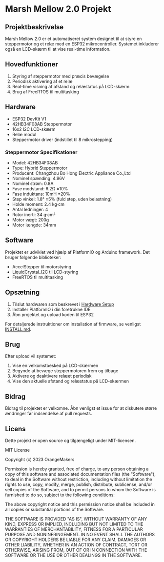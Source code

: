 # Marsh Mellow 2.0 Projekt

## Projektbeskrivelse
Marsh Mellow 2.0 er et automatiseret system designet til at styre en steppermotor og et relæ med en ESP32 mikrocontroller. Systemet inkluderer også en LCD-skærm til at vise real-time information.

## Hovedfunktioner
1. Styring af steppermotor med præcis bevægelse
2. Periodisk aktivering af et relæ
3. Real-time visning af afstand og relæstatus på LCD-skærm
4. Brug af FreeRTOS til multitasking

## Hardware
- ESP32 DevKit V1
- 42HB34F08AB Steppermotor
- 16x2 I2C LCD-skærm
- Relæ modul
- Steppermotor driver (indstillet til 8 mikrostepping)

### Steppermotor Specifikationer
- Model: 42HB34F08AB
- Type: Hybrid Steppermotor
- Producent: Changzhou Bo Hong Electric Appliance Co.,Ltd
- Nominel spænding: 4.96V
- Nominel strøm: 0.8A
- Fase modstand: 6.2Ω ±10%
- Fase induktans: 10mH ±20%
- Step vinkel: 1.8° ±5% (fuld step, uden belastning)
- Holde moment: 2.4 kg·cm
- Antal ledninger: 4
- Rotor inerti: 34 g·cm²
- Motor vægt: 200g
- Motor længde: 34mm

## Software
Projektet er udviklet ved hjælp af PlatformIO og Arduino framework. Det bruger følgende biblioteker:
- AccelStepper til motorstyring
- LiquidCrystal_I2C til LCD-styring
- FreeRTOS til multitasking

## Opsætning
1. Tilslut hardwaren som beskrevet i [Hardware Setup](docs/Hardware_Setup.md)
2. Installer PlatformIO i din foretrukne IDE
3. Åbn projektet og upload koden til ESP32

For detaljerede instruktioner om installation af firmware, se venligst [INSTALL.md](INSTALL.md).

## Brug
Efter upload vil systemet:
1. Vise en velkomstbesked på LCD-skærmen
2. Begynde at bevæge steppermotoren frem og tilbage
3. Aktivere og deaktivere relæet periodisk
4. Vise den aktuelle afstand og relæstatus på LCD-skærmen

## Bidrag
Bidrag til projektet er velkomne. Åbn venligst et issue for at diskutere større ændringer før indsendelse af pull requests.

## Licens
Dette projekt er open source og tilgængeligt under MIT-licensen.

MIT License

Copyright (c) 2023 OrangeMakers

Permission is hereby granted, free of charge, to any person obtaining a copy
of this software and associated documentation files (the "Software"), to deal
in the Software without restriction, including without limitation the rights
to use, copy, modify, merge, publish, distribute, sublicense, and/or sell
copies of the Software, and to permit persons to whom the Software is
furnished to do so, subject to the following conditions:

The above copyright notice and this permission notice shall be included in all
copies or substantial portions of the Software.

THE SOFTWARE IS PROVIDED "AS IS", WITHOUT WARRANTY OF ANY KIND, EXPRESS OR
IMPLIED, INCLUDING BUT NOT LIMITED TO THE WARRANTIES OF MERCHANTABILITY,
FITNESS FOR A PARTICULAR PURPOSE AND NONINFRINGEMENT. IN NO EVENT SHALL THE
AUTHORS OR COPYRIGHT HOLDERS BE LIABLE FOR ANY CLAIM, DAMAGES OR OTHER
LIABILITY, WHETHER IN AN ACTION OF CONTRACT, TORT OR OTHERWISE, ARISING FROM,
OUT OF OR IN CONNECTION WITH THE SOFTWARE OR THE USE OR OTHER DEALINGS IN THE
SOFTWARE.
